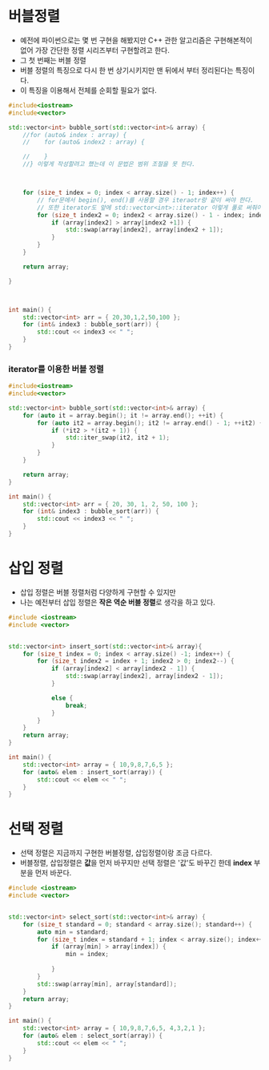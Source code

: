 # 버블정렬
  * 예전에 파이썬으로는 몇 번 구현을 해봤지만 C++ 관한 알고리즘은 구현해본적이 없어 가장 간단한 정렬 시리즈부터 구현할려고 한다.
  * 그 첫 번째는 버블 정렬
  * 버블 정렬의 특징으로 다시 한 번 상기시키지만 맨 뒤에서 부터 정리된다는 특징이다.
  * 이 특징을 이용해서 전체를 순회할 필요가 없다.

```C++
#include<iostream>
#include<vector>

std::vector<int> bubble_sort(std::vector<int>& array) {
    //for (auto& index : array) {
    //    for (auto& index2 : array) {

    //    }
    //} 이렇게 작성할려고 했는데 이 문법은 범위 조절을 못 한다.



    for (size_t index = 0; index < array.size() - 1; index++) {
        // for문에서 begin(), end()를 사용할 경우 iteraotr랑 같이 써야 한다.
        // 또한 iterator도 앞에 std::vector<int>::iterator 이렇게 풀로 써줘야 할 수 있다.
        for (size_t index2 = 0; index2 < array.size() - 1 - index; index2++) {
            if (array[index2] > array[index2 +1]) {
                std::swap(array[index2], array[index2 + 1]);
            }
        }
    }

    return array;

}



int main() {
    std::vector<int> arr = { 20,30,1,2,50,100 };
    for (int& index3 : bubble_sort(arr)) {
        std::cout << index3 << " ";
    }
}
```


### iterator를 이용한 버블 정렬
```C++
#include<iostream>
#include<vector>

std::vector<int> bubble_sort(std::vector<int>& array) {
    for (auto it = array.begin(); it != array.end(); ++it) {
        for (auto it2 = array.begin(); it2 != array.end() - 1; ++it2) {
            if (*it2 > *(it2 + 1)) {
                std::iter_swap(it2, it2 + 1);
            }
        }
    }

    return array;
}

int main() {
    std::vector<int> arr = { 20, 30, 1, 2, 50, 100 };
    for (int& index3 : bubble_sort(arr)) {
        std::cout << index3 << " ";
    }
}
```

 # 삽입 정렬
  * 삽입 정렬은 버블 정렬처럼 다양하게 구현할 수 있지만
  * 나는 예전부터 삽입 정렬은 **작은 역순 버블 정렬**로 생각을 하고 있다.


```C++
#include <iostream>
#include <vector>


std::vector<int> insert_sort(std::vector<int>& array){
    for (size_t index = 0; index < array.size() -1; index++) {
        for (size_t index2 = index + 1; index2 > 0; index2--) {
            if (array[index2] < array[index2 - 1]) {
                std::swap(array[index2], array[index2 - 1]);
            }

            else {
                break;
            }
        }
    }
    return array;
}

int main() {
    std::vector<int> array = { 10,9,8,7,6,5 };
    for (auto& elem : insert_sort(array)) {
        std::cout << elem << " ";
    }
}
```


# 선택 정렬
 * 선택 정렬은 지금까지 구현한 버블정렬, 삽입정렬이랑 조금 다르다.
 * 버블정렬, 삽입정렬은 **값**을 먼저 바꾸지만 선택 정렬은 '값'도 바꾸긴 한데  **index** 부분을 먼저 바꾼다.

```C++
#include <iostream>
#include <vector>


std::vector<int> select_sort(std::vector<int>& array) {
    for (size_t standard = 0; standard < array.size(); standard++) {
        auto min = standard;
        for (size_t index = standard + 1; index < array.size(); index++) {
            if (array[min] > array[index]) {
                min = index;
               
            }
        }
        std::swap(array[min], array[standard]);
    }
    return array;
}

int main() {
    std::vector<int> array = { 10,9,8,7,6,5, 4,3,2,1 };
    for (auto& elem : select_sort(array)) {
        std::cout << elem << " ";
    }
}
```
